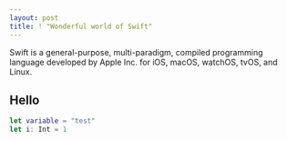```yaml
---
layout: post
title: ! "Wonderful world of Swift"
---
```


Swift is a general-purpose, multi-paradigm, compiled programming language developed by Apple Inc. for iOS, macOS, watchOS, tvOS, and Linux.

<!--excerpt-->

## Hello

```swift
let variable = "test"
let i: Int = 1
```
